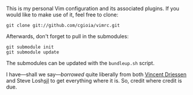 This is my personal Vim configuration and its associated plugins. If you would like to make use of it, feel free to clone:

	git clone git://github.com/cgioia/vimrc.git

Afterwards, don't forget to pull in the submodules:

	git submodule init
	git submodule update

The submodules can be updated with the `bundleup.sh` script.

I have—shall we say—_borrowed_ quite liberally from both [Vincent Driessen][nvie] and Steve Losh[sjl] to get everything where it is. So, credit where credit is due.

[nvie]: https://github.com/nvie/vimrc
[sjl]: https://bitbucket.org/sjl/dotfiles/
